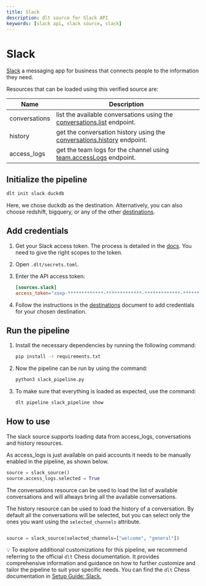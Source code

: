 ```yaml
---
title: Slack
description: dlt source for Slack API
keywords: [slack api, slack source, slack]
---
```



# Slack

[Slack](https://slack.com/) a messaging app for business that connects people to the information
they need.

Resources that can be loaded using this verified source are:

| Name             | Description                                                                                                                   |
| ---------------- | ----------------------------------------------------------------------------------------------------------------------------- |
| conversations    | list the available conversations using the [conversations.list](https://api.slack.com/methods/conversations.list) endpoint.   |
| history          | get the conversation history using the [conversations.history](https://api.slack.com/methods/conversations.history) endpoint. |
| access_logs      | get the team logs for the channel using [team.accessLogs](https://api.slack.com/methods/team.accessLogs) endpoint.            |


## Initialize the pipeline

```bash
dlt init slack duckdb
```

Here, we chose duckdb as the destination. Alternatively, you can also choose redshift, bigquery, or
any of the other [destinations](https://dlthub.com/docs/dlt-ecosystem/destinations/).

## Add credentials

1. Get your Slack access token. The process is detailed in the [docs](https://api.slack.com/authentication).
   You need to give the right scopes to the token.
2. Open `.dlt/secrets.toml`.
3. Enter the API access token:

   ```toml
   [sources.slack]
   access_token="xoxp-*************-*************-*************-********************************"
    ```

4. Follow the instructions in the
   [destinations](https://dlthub.com/docs/dlt-ecosystem/destinations/) document to add credentials
   for your chosen destination.


## Run the pipeline

1. Install the necessary dependencies by running the following command:

   ```bash
   pip install -r requirements.txt
   ```

2. Now the pipeline can be run by using the command:

   ```bash
   python3 slack_pipeline.py
   ```

3. To make sure that everything is loaded as expected, use the command:

   ```bash
   dlt pipeline slack_pipeline show
   ```

## How to use

The slack source supports loading data from access_logs, conversations and history resources.

As access_logs is just available on paid accounts it needs to be manually enabled in the pipeline, as shown below.

```python
source = slack_source()
source.access_logs.selected = True
```

The conversations resource can be used to load the list of available conversations and will allways bring all
the available conversations.

The history resource can be used to load the history of a conversation. By default all the conversations will be
selected, but you can select only the ones you want using the `selected_channels` attribute.

```python

source = slack_source(selected_channels=["welcome", "general"])
```


💡 To explore additional customizations for this pipeline, we recommend referring to the official
`dlt` Chess documentation. It provides comprehensive information and guidance on how to further
customize and tailor the pipeline to suit your specific needs. You can find the `dlt` Chess
documentation in
[Setup Guide: Slack.](https://dlthub.com/docs/dlt-ecosystem/verified-sources/slack)
